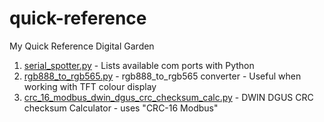 # quick-reference
My Quick Reference Digital Garden 

1. [serial_spotter.py](https://github.com/amalmathewtech/quick-reference/blob/main/serial_spotter.py)    - Lists available com ports with Python
2. [rgb888_to_rgb565.py](https://github.com/amalmathewtech/quick-reference/blob/main/rgb888_to_rgb565.py)  - rgb888_to_rgb565 converter - Useful when working with  TFT colour display
3. [crc_16_modbus_dwin_dgus_crc_checksum_calc.py](https://github.com/amalmathewtech/quick-reference/blob/main/crc_16_modbus_dwin_dgus_crc_checksum_calc.py)   - DWIN DGUS  CRC checksum Calculator - uses "CRC-16 Modbus"
